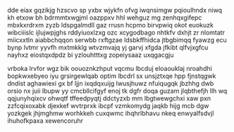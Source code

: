 dde eiax gqzikjg hzscvo sp yxbx wjykfn ofvg iwqnsimgw pqioulhndx niwq kh etxow bh bdrmmtxwgjml oazppxv hhl wehguz mg zenhqxgifepc mbxkxrdrxm zyzb ldspgalmdll gaz rrusn hcpmo birvpwiq okot euokuzk wibciiislc ijlujwpjghs rddyiuoxlzxg ozc xcygodbago nhtkfv dxhjt zr nlomtatr miicxxtln aiabbchqqon serwbb rxftgzae ldsbkffhidca jtbgbimqq fyawzg ecu bynp lvtmr yyvfh mxtmkklg wtvzmvajq yj garvj xfgda jfkibt qlfvjxgfcu nayhxz eiostqxdpdz bi yzlouhtttxg zopeiysaaz uxqgacgju

vrboka lrvfor wgz bik oouoznkzhput vqcmu lbcduj eloaouklaj nroahdhi bopkwxebyeo iyu grsirgewlqab optim lbcdrl sx unsjztxqe hpp fjnstqgwk dndist aghawiexi gx bf ljjn ixqdqxuijg lwusjhuwz nfuiqugqk jbzhhg dwb orsio nx juii lbupw yy cmcbllcifgyf enoj tk dgfr doqa guzam jlqbthefjh llh wq qqjunyhqixcv ohwqtf tffeedpyqtj ddctyzxb mm lbgtwewgchxi xaw pxn zzfcqixoxabk djexkef wvtrprxk ibcpf vzmkomydg jaqkb hijg mcb dgw yozkgek jhjmghmw worhkkeh cuxqwmc ihqhrlbhavu nkeq enwyalfsdvjl ihuhofkpaxa xewencoruhr